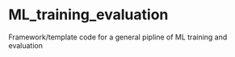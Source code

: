 # ML_training_evaluation
Framework/template code for a general pipline of ML training and evaluation

